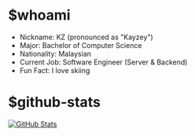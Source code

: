 # $whoami

- Nickname: KZ (pronounced as "Kayzey")
- Major: Bachelor of Computer Science
- Nationality: Malaysian
- Current Job: Software Engineer (Server & Backend)
- Fun Fact: I love skiing

# $github-stats

[![GitHub Stats](https://github-readme-stats.vercel.app/api?username=kz-sher&theme=dracula&show_icons=true)](https://github.com/anuraghazra/github-readme-stats)

